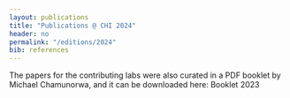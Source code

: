 ```yaml
---
layout: publications
title: "Publications @ CHI 2024"
header: no
permalink: "/editions/2024"
bib: references
---
```

The papers for the contributing labs were also curated in a PDF booklet by Michael Chamunorwa, and it can be downloaded here: Booklet 2023